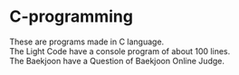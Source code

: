 # C-programming
These are programs made in C language.  
The Light Code have a console program of  about 100 lines.  
The Baekjoon have a Question of Baekjoon Online Judge.  